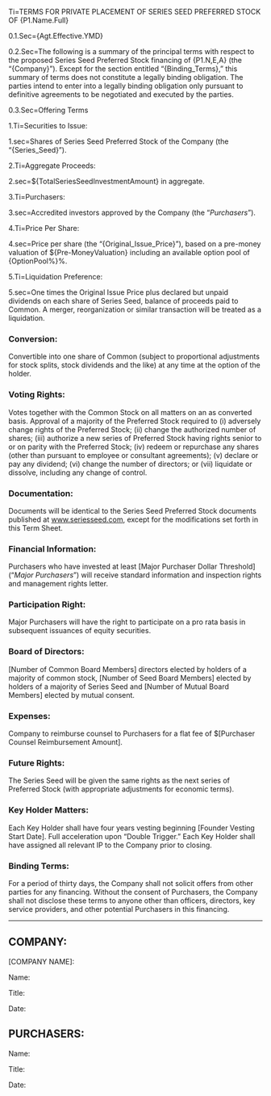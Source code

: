 Ti=TERMS FOR PRIVATE PLACEMENT OF SERIES SEED PREFERRED STOCK OF {P1.Name.Full}

0.1.Sec={Agt.Effective.YMD}

0.2.Sec=The following is a summary of the principal terms with respect to the proposed Series Seed Preferred Stock financing of {P1.N,E,A} (the “{Company}”).  Except for the section entitled “{Binding_Terms},” this summary of terms does not constitute a legally binding obligation.  The parties intend to enter into a legally binding obligation only pursuant to definitive agreements to be negotiated and executed by the parties.

0.3.Sec=Offering Terms

1.Ti=Securities to Issue:  

1.sec=Shares of Series Seed Preferred Stock of the Company (the “{Series_Seed}”).

2.Ti=Aggregate Proceeds:	

2.sec=${TotalSeriesSeedInvestmentAmount} in aggregate.

3.Ti=Purchasers:	

3.sec=Accredited investors approved by the Company (the “_Purchasers_”).

4.Ti=Price Per Share:	

4.sec=Price per share (the “{Original_Issue_Price}”), based on a pre-money valuation of ${Pre-MoneyValuation} including an available option pool of {OptionPool%}%.

5.Ti=Liquidation Preference:	

5.sec=One times the Original Issue Price plus declared but unpaid dividends on each share of Series Seed, balance of proceeds paid to Common.  A merger, reorganization or similar transaction will be treated as a liquidation.

### Conversion:	

Convertible into one share of Common (subject to proportional adjustments for stock splits, stock dividends and the like) at any time at the option of the holder.

### Voting Rights:	

Votes together with the Common Stock on all matters on an as converted basis.  Approval of a majority of the Preferred Stock required to (i) adversely change rights of the Preferred Stock; (ii) change the authorized number of shares; (iii) authorize a new series of Preferred Stock having rights senior to or on parity with the Preferred Stock; (iv) redeem or repurchase any shares (other than pursuant to employee or consultant agreements); (v) declare or pay any dividend; (vi) change the number of directors; or (vii) liquidate or dissolve, including any change of control.

### Documentation:	

Documents will be identical to the Series Seed Preferred Stock documents published at www.seriesseed.com, except for the modifications set forth in this Term Sheet.    

### Financial Information:	

Purchasers who have invested at least [Major Purchaser Dollar Threshold] \(“_Major Purchasers_”) will receive standard information and inspection rights and management rights letter.

### Participation Right:	

Major Purchasers will have the right to participate on a pro rata basis in subsequent issuances of equity securities.

### Board of Directors:	

[Number of Common Board Members] directors elected by holders of a majority of common stock, [Number of Seed Board Members] elected by holders of a majority of Series Seed and [Number of Mutual Board Members] elected by mutual consent.

### Expenses:	

Company to reimburse counsel to Purchasers for a flat fee of $[Purchaser Counsel Reimbursement Amount].

### Future Rights:	

The Series Seed will be given the same rights as the next series of Preferred Stock (with appropriate adjustments for economic terms).

### Key Holder Matters:	

Each Key Holder shall have four years vesting beginning [Founder Vesting Start Date]. Full acceleration upon “Double Trigger.” Each Key Holder shall have assigned all relevant IP to the Company prior to closing.

### Binding Terms:	

For a period of thirty days, the Company shall not solicit offers from other parties for any financing.  Without the consent of Purchasers, the Company shall not disclose these terms to anyone other than officers, directors, key service providers, and other potential Purchasers in this financing.


------------
 
## COMPANY: 

[COMPANY NAME]:
						
Name:  	

Title: 

Date: 

## PURCHASERS: 	

Name:  	

Title:  

Date:  						 

